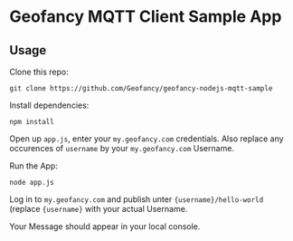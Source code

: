 # Geofancy MQTT Client Sample App

## Usage

Clone this repo:
```
git clone https://github.com/Geofancy/geofancy-nodejs-mqtt-sample
```

Install dependencies:
```
npm install
```

Open up `app.js`, enter your `my.geofancy.com` credentials. Also replace any occurences of `username` by your `my.geofancy.com` Username.

Run the App:
```
node app.js
```

Log in to `my.geofancy.com` and publish unter `{username}/hello-world` (replace `{username}` with your actual Username.

Your Message should appear in your local console.